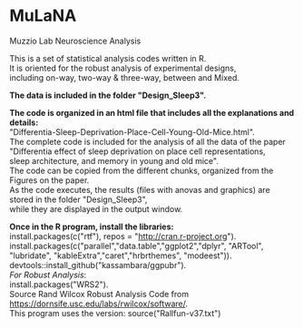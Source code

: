# MuLaNA
Muzzio Lab Neuroscience Analysis

This is a set of statistical analysis codes written in R.   
It is oriented for the robust analysis of experimental designs,   
including on-way, two-way & three-way, between and Mixed.   

**The data is included in the folder "Design_Sleep3".**  
   
**The code is organized in an html file that includes all the explanations and details:**   
"Differentia-Sleep-Deprivation-Place-Cell-Young-Old-Mice.html".   
The complete code is included for the analysis of all the data of the paper  
  "Differentia effect of sleep deprivation on place cell representations,   
  sleep architecture, and memory in young and old mice".   
The code can be copied from the different chunks, organized from the Figures on the paper.   
As the code executes, the results (files with anovas and graphics) are stored in the folder "Design_Sleep3",   
while they are displayed in the output window.   
   
**Once in the R program, install the libraries:**   
install.packages(c("rtf"), repos = "http://cran.r-project.org").  
install.packages(c("parallel","data.table","ggplot2","dplyr", "ARTool", "lubridate", "kableExtra","caret","hrbrthemes", "modeest")).  
devtools::install_github("kassambara/ggpubr").    
*For Robust Analysis*:   
install.packages("WRS2").  
Source Rand Wilcox Robust Analysis Code from https://dornsife.usc.edu/labs/rwilcox/software/.  
This program uses the version: source("Rallfun-v37.txt")   
